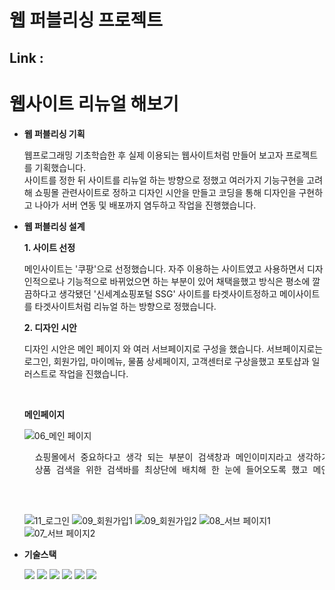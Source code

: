 # 웹 퍼블리싱 프로젝트
## Link : 
# 웹사이트 리뉴얼 해보기

* **웹 퍼블리싱 기획** 
    
  웹프로그래밍 기초학습한 후 실제 이용되는 웹사이트처럼 만들어 보고자 프로젝트를 기획했습니다.<br/>
  사이트를 정한 뒤 사이트를 리뉴얼 하는 방향으로 정했고 여러가지 기능구현을 고려해 쇼핑몰 관련사이트로 정하고 디자인 시안을 만들고 코딩을 통해 디자인을 구현하고 나아가 서버 연동 및 배포까지 염두하고 작업을 진행했습니다.
    
* **웹 퍼블리싱 설계**

  **1. 사이트 선정**
  
    메인사이트는 '쿠팡'으로 선정했습니다. 자주 이용하는 사이트였고 사용하면서 디자인적으로나 기능적으로 바뀌었으면 하는 부분이 있어 채택을했고 방식은 평소에 깔끔하다고 생각됐던 '신세계쇼핑포털 SSG' 사이트를 타겟사이트정하고 메이사이트를 타겟사이트처럼 리뉴얼 하는 방향으로 정했습니다.
    
               
  **2. 디자인 시안**
  
    디자인 시안은 메인 페이지 와 여러 서브페이지로 구성을 했습니다. 서브페이지로는 로그인, 회원가입, 마이메뉴, 물품 상세페이지, 고객센터로 구상을했고 포토샵과 일러스트로 작업을 진했습니다.
    
    <br/>
    
    **메인페이지**
    
    ![06_메인 페이지](https://user-images.githubusercontent.com/111415080/219893160-fca84cbf-8a33-44e5-8f15-a1c42a279b93.jpg)
    
    <pre whiteSpace="preWrap">
    쇼핑몰에서 중요하다고 생각 되는 부분이 검색창과 메인이미지라고 생각하기에 처음 보이는 화면에서 비중을 많이 뒀습니다.
    상품 검색을 위한 검색바를 최상단에 배치해 한 눈에 들어오도록 했고 메인이미지로는 이벤트나 기획전 상품할인등 중요소식을 볼 수 있도록 배치했습니다.
    
    
    </pre>
    
    
    ![11_로그인](https://user-images.githubusercontent.com/111415080/219893188-32225894-746d-49a4-ad63-1e1fb17ae618.jpg)
    ![09_회원가입1](https://user-images.githubusercontent.com/111415080/219893213-7d12d761-5815-41d9-b1d6-571fc1f1251e.jpg)
    ![09_회원가입2](https://user-images.githubusercontent.com/111415080/219893271-cc90e446-b7b8-44cf-81ec-fcca4413cfc2.jpg)
    ![08_서브 페이지1](https://user-images.githubusercontent.com/111415080/219893299-ee189ab8-e8e9-49e8-81fc-8b0adeeea008.jpg)
    ![07_서브 페이지2](https://user-images.githubusercontent.com/111415080/219893384-a8841510-b9b2-4bb6-9a12-76ed78c48843.jpg)



* **기술스택** 

    <img src="https://img.shields.io/badge/html5-E34F26?style=for-the-badge&logo=html5&logoColor=white">
    <img src="https://img.shields.io/badge/css-1572B6?style=for-the-badge&logo=css3&logoColor=white">
    <img src="https://img.shields.io/badge/Bootstrap-7952B3?style=for-the-badge&logo=Bootstrap&logoColor=white">
    <img src="https://img.shields.io/badge/javascript-F7DF1E?style=for-the-badge&logo=javascript&logoColor=black">
    <img src="https://img.shields.io/badge/jquery-0769AD?style=for-the-badge&logo=jquery&logoColor=white">
    <img src="https://img.shields.io/badge/github-181717?style=for-the-badge&logo=github&logoColor=white">
